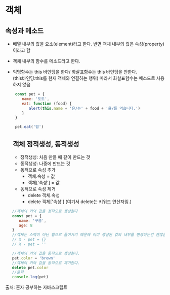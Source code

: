 # 객체

## 속성과 메소드
- 배열 내부의 값을 요소(element)라고 한다. 반면 객체 내부의 값은 속성(property)이라고 함
- 객체 내부의 함수를 메소드라고 한다.
- 익명함수는 this 바인딩을 한다/ 화살표함수는 this 바인딩을 안한다. <br>(this바인딩:this를 현재 객체와 연결하는 행위) 따라서 화살표함수는 메소드로 사용하지 않음
  
  ```javascript
   const pet = {
      name: '도도',
      eat: function (food) {
         alert(this.name + '은/는' + food + '을/를 먹습니다.')
      }
   }

   pet.eat('밥')
  ```

  ## 객체 정적생성, 동적생성
  - 정적생성: 처음 만들 때 같이 만드는 것
  - 동적생성: 나중에 만드는 것 
  - 동적으로 속성 추가
    - 객체.속성 = 값
    - 객체['속성'] = 값
  - 동적으로 속성 제거
    - delete 객체.속성
    - delete 객체['속성'] (여기서 delete는 키워드 연산자임.)


```javascript
   //객체의 키와 값을 정적으로 생성한다
   const pet = {
      name: '구름',
      age: 8
   } 
   //객체는 스택이 아닌 힙으로 들어가기 때문에 이미 생성된 값의 내부를 변경하는건 괜찮음
   // X - pet = {}
   // X - pet = ''

   //객체의 키와 값을 동적으로 생성한다.
   pet.color = 'brown'
   //객체의 키와 값을 동적으로 제거한다.
   delete pet.color
   //출력
   console.log(pet)

```
출처: 혼자 공부하는 자바스크립트 